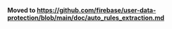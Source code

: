 **Moved to https://github.com/firebase/user-data-protection/blob/main/doc/auto_rules_extraction.md**
